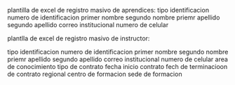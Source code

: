 plantilla de excel de registro masivo de aprendices:
tipo identificacion
numero de identificacion 
primer nombre
segundo nombre 
priemr apellido
segundo apellido 
correo institucional
numero de celular 


plantlla de excel de registro masivo de instructor:

tipo identificacion
numero de identificacion 
primer nombre
segundo nombre 
priemr apellido
segundo apellido 
correo institucional
numero de celular 
area de conocimiento
tipo de contrato
fecha inicio contrato 
fech de terminacioon de contrato 
regional 
centro de formacion
sede de formacion